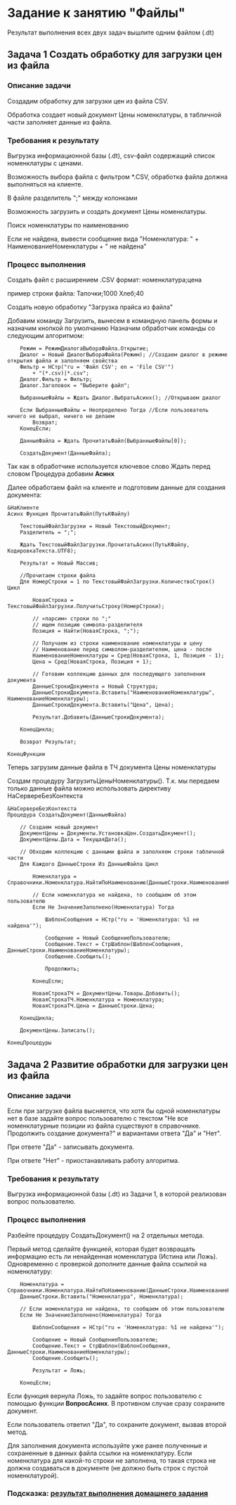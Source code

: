 # Задание к занятию "Файлы"

Результат выполнения всех двух задач вышлите одним файлом (.dt)

## Задача 1 Создать обработку для загрузки цен из файла

### Описание задачи

Создадим обработку для загрузки цен из файла CSV.

Обработка создает новый документ Цены номенклатуры, в табличной части заполняет данные из файла.

### Требования к результату

Выгрузка информационной базы (.dt), csv-файл содержащий список номенклатуры с ценами.

Возможность выбора файла с фильтром *.CSV, обработка файла должна выполняться на клиенте.

В файле разделитель ";" между колонками

Возможность загрузить и создать документ Цены номенклатуры.

Поиск номенклатуры по наименованию

Если не найдена, вывести сообщение вида
"Номенклатура: " + НаименованиеНоменклатуры + " не найдена"

### Процесс выполнения

Создать файл с расширением .CSV
формат: номенклатура;цена

пример строки файла:
Тапочки;1000
Хлеб;40

Создать новую обработку "Загрузка прайса из файла"

Добавим команду Загрузить, вынесем в командную панель формы и назначим кнопкой по умолчанию
Назначим обработчик команды со следующим алгоритмом:
```bsl	
	Режим = РежимДиалогаВыбораФайла.Открытие;
	Диалог = Новый ДиалогВыбораФайла(Режим); //Создаем диалог в режиме открытия файла и заполняем свойства
	Фильтр = НСтр("ru = 'Файл CSV'; en = 'File CSV'")
		+ "(*.csv)|*.csv";
	Диалог.Фильтр = Фильтр;
	Диалог.Заголовок = "Выберите файл";
	
	ВыбранныеФайлы = Ждать Диалог.ВыбратьАсинх(); //Открываем диалог
	
	Если ВыбранныеФайлы = Неопределено Тогда //Если пользователь ничего не выбрал, ничего не делаем
		Возврат;
	КонецЕсли;
	
	ДанныеФайла = Ждать ПрочитатьФайл(ВыбранныеФайлы[0]);
	
	СоздатьДокумент(ДанныеФайла);
```
Так как в обработчике используется ключевое слово Ждать перед словом Процедура добавим **Асинх**

Далее обработаем файл на клиенте и подготовим данные для создания документа:
```bsl
&НаКлиенте
Асинх Функция ПрочитатьФайл(ПутьКФайлу)
	
	ТекстовыйФайлЗагрузки = Новый ТекстовыйДокумент;
	Разделитель = ";";

	Ждать ТекстовыйФайлЗагрузки.ПрочитатьАсинх(ПутьКФайлу, КодировкаТекста.UTF8);
	
	Результат = Новый Массив;
	
	//Прочитаем строки файла
	Для НомерСтроки = 1 по ТекстовыйФайлЗагрузки.КоличествоСтрок() Цикл
		
		НоваяСтрока = ТекстовыйФайлЗагрузки.ПолучитьСтроку(НомерСтроки);
		
		// «парсим» строки по ";"
		// ищем позицию символа-разделителя
		Позиция = Найти(НоваяСтрока, ";");
		
		// Получаем из строки наименование номенклатуры и цену
		// Наименование перед символом-разделителем, цена - после
		НаименованиеНоменклатуры = Сред(НоваяСтрока, 1, Позиция - 1);
		Цена = Сред(НоваяСтрока, Позиция + 1);
		
		// Готовим коллекцию данных для последующего заполнения документа
		ДанныеСтрокиДокумента = Новый Структура;
		ДанныеСтрокиДокумента.Вставить("НаименованиеНоменклатуры", НаименованиеНоменклатуры);
		ДанныеСтрокиДокумента.Вставить("Цена", Цена);
		
		Результат.Добавить(ДанныеСтрокиДокумента);
		
	КонецЦикла;	
	
	Возврат Результат;
	
КонецФункции
```

Теперь загрузим данные файла в ТЧ документа Цены номенклатуры

Создам процедуру ЗагрузитьЦеныНоменклатуры(). Т.к. мы передаем только данные файла можно использовать директиву НаСервереБезКонтекста
```bsl
&НаСервереБезКонтекста
Процедура СоздатьДокумент(ДанныеФайла)
	
	// Создаем новый документ
	ДокументЦены = Документы.УстановкаЦен.СоздатьДокумент();
	ДокументЦены.Дата = ТекущаяДата();
	
	// Обходим коллекцию с данными файла и заполняем строки табличной части
	Для Каждого ДанныеСтроки Из ДанныеФайла Цикл
		
		Номенклатура = Справочники.Номенклатура.НайтиПоНаименованию(ДанныеСтроки.НаименованиеНоменклатуры);
		
		// Если номенклатура не найдена, то сообщаем об этом пользователю
		Если Не ЗначениеЗаполнено(Номенклатура) Тогда
			
			ШаблонСообщения = НСтр("ru = 'Номенклатура: %1 не найдена'");
			
			Сообщение = Новый СообщениеПользователю;
			Сообщение.Текст = СтрШаблон(ШаблонСообщения, ДанныеСтроки.НаименованиеНоменклатуры);
			Сообщение.Сообщить();
			
			Продолжить;
			
		КонецЕсли;
		
		НоваяСтрокаТЧ = ДокументЦены.Товары.Добавить();
		НоваяСтрокаТЧ.Номенклатура = Номенклатура;
		НоваяСтрокаТЧ.Цена = ДанныеСтроки.Цена;
		
	КонецЦикла;	
	
	ДокументЦены.Записать();
	
КонецПроцедуры
```
## Задача 2 Развитие обработки для загрузки цен из файла

### Описание задачи

Если при загрузке файла высняется, что хотя бы одной номенклатуры нет в базе задайте вопрос пользователю с текстом "Не все номенклатурные позиции из файла существуют в справочнике. Продолжить создание документа?" и вариантами ответа "Да" и "Нет".

При ответе "Да" - записывать документа.

При ответе "Нет" - приостанавливать работу алгоритма.

### Требования к результату

Выгрузка информационной базы (.dt) из Задачи 1, в которой реализован вопрос пользователю.

### Процесс выполнения

Разбейте процедуру СоздатьДокумент() на 2 отдельных метода.

Первый метод сделайте функцией, которая будет возвращать информацию есть ли ненайденная номенклатура (Истина или Ложь).
Одновременно с проверкой дополните данные файла ссылкой на номенклатуру:
```bsl
	Номенклатура = Справочники.Номенклатура.НайтиПоНаименованию(ДанныеСтроки.НаименованиеНоменклатуры);	
	ДанныеСтроки.Вставить("Номенклатура", Номенклатура);

	// Если номенклатура не найдена, то сообщаем об этом пользователю
	Если Не ЗначениеЗаполнено(Номенклатура) Тогда
		
		ШаблонСообщения = НСтр("ru = 'Номенклатура: %1 не найдена'");
		
		Сообщение = Новый СообщениеПользователю;
		Сообщение.Текст = СтрШаблон(ШаблонСообщения, ДанныеСтроки.НаименованиеНоменклатуры);
		Сообщение.Сообщить();

		Результат = Ложь;
		
	КонецЕсли;
```

Если функция вернула Ложь, то задайте вопрос пользователю с помощью функции **ВопросАсинх**. В противном случае сразу сохраните документ.

Если пользователь ответил "Да", то сохраните документ, вызвав второй метод.

Для заполнения документа используйте уже ранее полученные и сохраненные в данных файла ссылки на номенклатуру. Если номенклатура для какой-то строки не заполнена, то такая строка не должна создаваться в документе (не должно быть строк с пустой номенклатурой).

### Подсказка: [результат выполнения домашнего задания](Examples/homework-5-7-example.md)